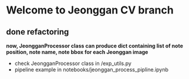 # Welcome to Jeonggan CV branch

## done refactoring
**now, JeongganProcessor class can produce dict containing list of  note position, note name, note bbox for each Jeonggan image**

* check JeongganProcessor class in /exp_utils.py
* pipeline example in notebooks/jeonggan_process_pipline.ipynb
